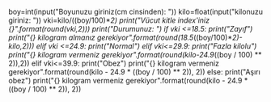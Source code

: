 boy=int(input("Boyunuzu giriniz(cm cinsinden): "))
kilo=float(input("kilonuzu giriniz: "))
vki=kilo/((boy/100)**2)
print("Vücut kitle index'iniz {}".format(round(vki,2)))
print("Durumunuz: ")
if vki <=18.5:
    print("Zayıf")
    print("{} kilogram almanız gerekiyor".format(round(18.5*((boy/100)**2)-kilo,2)))
elif vki <=24.9:
    print("Normal")
elif vki<=29.9:
    print("Fazla kilolu")
    print("{} kilogram vermeniz gerekiyor".format(round(kilo-24.9*((boy / 100) ** 2)),2))
elif vki<=39.9:
    print("Obez")
    print("{} kilogram vermeniz gerekiyor".format(round(kilo - 24.9 * ((boy / 100) ** 2)), 2))
else:
    print("Aşırı obez")
    print("{} kilogram vermeniz gerekiyor".format(round(kilo - 24.9 * ((boy / 100) ** 2)), 2))
